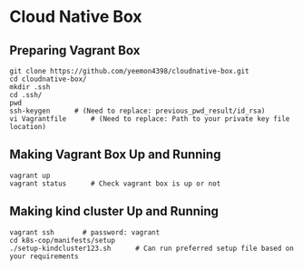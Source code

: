 # Cloud Native Box

## Preparing Vagrant Box
```
git clone https://github.com/yeemon4398/cloudnative-box.git
cd cloudnative-box/
mkdir .ssh
cd .ssh/
pwd
ssh-keygen      # (Need to replace: previous_pwd_result/id_rsa)
vi Vagrantfile      # (Need to replace: Path to your private key file location)
```

## Making Vagrant Box Up and Running
```
vagrant up
vagrant status      # Check vagrant box is up or not
```

## Making kind cluster Up and Running
```
vagrant ssh       # password: vagrant
cd k8s-cop/manifests/setup
./setup-kindcluster123.sh      # Can run preferred setup file based on your requirements
```
